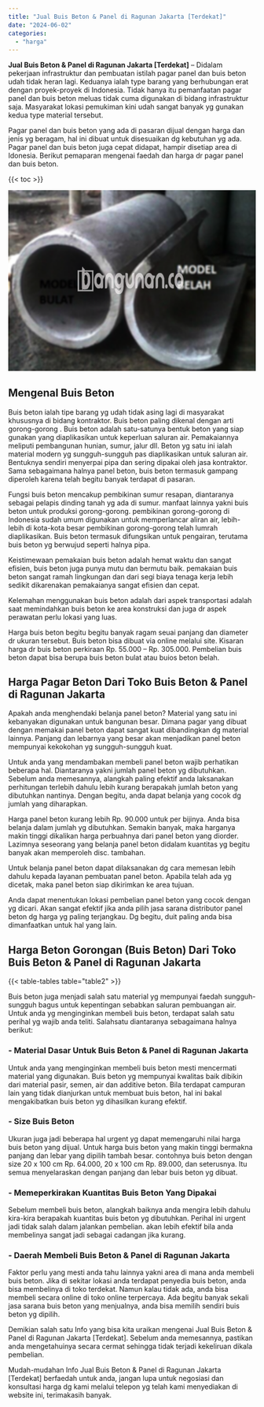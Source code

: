 ```yaml
---
title: "Jual Buis Beton & Panel di Ragunan Jakarta [Terdekat]"
date: "2024-06-02"
categories: 
  - "harga"
---
```


**Jual Buis Beton & Panel di Ragunan Jakarta \[Terdekat\]** – Didalam pekerjaan infrastruktur dan pembuatan istilah pagar panel dan buis beton udah tidak heran lagi. Keduanya ialah type barang yang berhubungan erat dengan proyek-proyek di Indonesia. Tidak hanya itu pemanfaatan pagar panel dan buis beton meluas tidak cuma digunakan di bidang infrastruktur saja. Masyarakat lokasi pemukiman kini udah sangat banyak yg gunakan kedua type material tersebut.

Pagar panel dan buis beton yang ada di pasaran dijual dengan harga dan jenis yg beragam, hal ini dibuat untuk disesuaikan dg kebutuhan yg ada. Pagar panel dan buis beton juga cepat didapat, hampir disetiap area di Idonesia. Berikut pemaparan mengenai faedah dan harga dr pagar panel dan buis beton.

{{< toc >}}

![Jual Buis Beton & Panel di Ragunan Jakarta [Terdekat]](/images/jual-panel-buis-beton-murah-08.png)

## Mengenal Buis Beton

Buis beton ialah tipe barang yg udah tidak asing lagi di masyarakat khususnya di bidang kontraktor. Buis beton paling dikenal dengan arti gorong-gorong . Buis beton adalah satu-satunya bentuk beton yang siap gunakan yang diaplikasikan untuk keperluan saluran air. Pemakaiannya meliputi pembangunan hunian, sumur, jalur dll. Beton yg satu ini ialah material modern yg sungguh-sungguh pas diaplikasikan untuk saluran air. Bentuknya sendiri menyerpai pipa dan sering dipakai oleh jasa kontraktor. Sama sebagaimana halnya panel beton, buis beton termasuk gampang diperoleh karena telah begitu banyak terdapat di pasaran.

Fungsi buis beton mencakup pembikinan sumur resapan, diantaranya sebagai pelapis dinding tanah yg ada di sumur. manfaat lainnya yakni buis beton untuk produksi gorong-gorong. pembikinan gorong-gorong di Indonesia sudah umum digunakan untuk memperlancar aliran air, lebih-lebih di kota-kota besar pembikinan gorong-gorong telah lumrah diaplikasikan. Buis beton termasuk difungsikan untuk pengairan, terutama buis beton yg berwujud seperti halnya pipa.

Keistimewaan pemakaian buis beton adalah hemat waktu dan sangat efisien, buis beton juga punya mutu dan bermutu baik. pemakaian buis beton sangat ramah lingkungan dan dari segi biaya tenaga kerja lebih sedikit dikarenakan pemakaianya sangat efisien dan cepat.

Kelemahan menggunakan buis beton adalah dari aspek transportasi adalah saat memindahkan buis beton ke area konstruksi dan juga dr aspek perawatan perlu lokasi yang luas.

Harga buis beton begitu begitu banyak ragam seuai panjang dan diameter dr ukuran tersebut. Buis beton bisa dibuat via online melalui site. Kisaran harga dr buis beton perkiraan Rp. 55.000 – Rp. 305.000. Pembelian buis beton dapat bisa berupa buis beton bulat atau buios beton belah.

## Harga Pagar Beton Dari Toko Buis Beton & Panel di Ragunan Jakarta

Apakah anda menghendaki belanja panel beton? Material yang satu ini kebanyakan digunakan untuk bangunan besar. Dimana pagar yang dibuat dengan memakai panel beton dapat sangat kuat dibandingkan dg material lainnya. Panjang dan lebarnya yang besar akan menjadikan panel beton mempunyai kekokohan yg sungguh-sungguh kuat.

Untuk anda yang mendambakan membeli panel beton wajib perhatikan beberapa hal. Diantaranya yakni jumlah panel beton yg dibutuhkan. Sebelum anda memesannya, alangkah paling efektif anda laksanakan perhitungan terlebih dahulu lebih kurang berapakah jumlah beton yang dibutuhkan nantinya. Dengan begitu, anda dapat belanja yang cocok dg jumlah yang diharapkan.

Harga panel beton kurang lebih Rp. 90.000 untuk per bijinya. Anda bisa belanja dalam jumlah yg dibutuhkan. Semakin banyak, maka harganya makin tinggi dikalikan harga perbuahnya dari panel beton yang diorder. Lazimnya seseorang yang belanja panel beton didalam kuantitas yg begitu banyak akan memperoleh disc. tambahan.

Untuk belanja panel beton dapat dilaksanakan dg cara memesan lebih dahulu kepada layanan pembuatan panel beton. Apabila telah ada yg dicetak, maka panel beton siap dikirimkan ke area tujuan.

Anda dapat menentukan lokasi pembelian panel beton yang cocok dengan yg dicari. Akan sangat efektif jika anda pilih jasa sarana distributor panel beton dg harga yg paling terjangkau. Dg begitu, duit paling anda bisa dimanfaatkan untuk hal yang lain.

## Harga Beton Gorongan (Buis Beton) Dari Toko Buis Beton & Panel di Ragunan Jakarta

{{< table-tables table="table2" >}}

Buis beton juga menjadi salah satu material yg mempunyai faedah sungguh-sungguh bagus untuk kepentingan sebabkan saluran pembuangan air. Untuk anda yg menginginkan membeli buis beton, terdapat salah satu perihal yg wajib anda teliti. Salahsatu diantaranya sebagaimana halnya berikut:

### \- Material Dasar Untuk Buis Beton & Panel di Ragunan Jakarta

Untuk anda yang menginginkan membeli buis beton mesti mencermati material yang digunakan. Buis beton yg mempunyai kwalitas baik dibikin dari material pasir, semen, air dan additive beton. Bila terdapat campuran lain yang tidak dianjurkan untuk membuat buis beton, hal ini bakal mengakibatkan buis beton yg dihasilkan kurang efektif.

### \- Size Buis Beton

Ukuran juga jadi beberapa hal urgent yg dapat memengaruhi nilai harga buis beton yang dijual. Untuk harga buis beton yang makin tinggi bermakna panjang dan lebar yang dipilih tambah besar. contohnya buis beton dengan size 20 x 100 cm Rp. 64.000, 20 x 100 cm Rp. 89.000, dan seterusnya. Itu semua menyelaraskan dengan panjang dan lebar buis beton yg dibuat.

### \- Memeperkirakan Kuantitas Buis Beton Yang Dipakai

Sebelum membeli buis beton, alangkah baiknya anda mengira lebih dahulu kira-kira berapakah kuantitas buis beton yg dibutuhkan. Perihal ini urgent jadi tidak salah dalam jalankan pembelian. akan lebih efektif bila anda membelinya sangat jadi sebagai cadangan jika kurang.

### \- Daerah Membeli Buis Beton & Panel di Ragunan Jakarta

Faktor perlu yang mesti anda tahu lainnya yakni area di mana anda membeli buis beton. Jika di sekitar lokasi anda terdapat penyedia buis beton, anda bisa membelinya di toko terdekat. Namun kalau tidak ada, anda bisa membeli secara online di toko online terpercaya. Ada begitu banyak sekali jasa sarana buis beton yang menjualnya, anda bisa memilih sendiri buis beton yg dipilih.

Demikian salah satu Info yang bisa kita uraikan mengenai Jual Buis Beton & Panel di Ragunan Jakarta \[Terdekat\]. Sebelum anda memesannya, pastikan anda mengetahuinya secara cermat sehingga tidak terjadi kekeliruan dikala pembelian.

Mudah-mudahan Info Jual Buis Beton & Panel di Ragunan Jakarta \[Terdekat\] berfaedah untuk anda, jangan lupa untuk negosiasi dan konsultasi harga dg kami melalui telepon yg telah kami menyediakan di website ini, terimakasih banyak.
